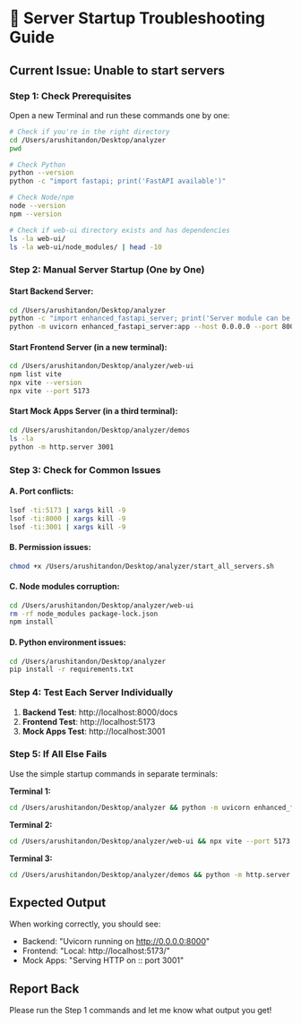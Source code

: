 # 🔧 Server Startup Troubleshooting Guide

## Current Issue: Unable to start servers

### Step 1: Check Prerequisites

Open a new Terminal and run these commands one by one:

```bash
# Check if you're in the right directory
cd /Users/arushitandon/Desktop/analyzer
pwd

# Check Python
python --version
python -c "import fastapi; print('FastAPI available')"

# Check Node/npm
node --version
npm --version

# Check if web-ui directory exists and has dependencies
ls -la web-ui/
ls -la web-ui/node_modules/ | head -10
```

### Step 2: Manual Server Startup (One by One)

#### Start Backend Server:
```bash
cd /Users/arushitandon/Desktop/analyzer
python -c "import enhanced_fastapi_server; print('Server module can be imported')"
python -m uvicorn enhanced_fastapi_server:app --host 0.0.0.0 --port 8000
```

#### Start Frontend Server (in a new terminal):
```bash
cd /Users/arushitandon/Desktop/analyzer/web-ui
npm list vite
npx vite --version
npx vite --port 5173
```

#### Start Mock Apps Server (in a third terminal):
```bash
cd /Users/arushitandon/Desktop/analyzer/demos
ls -la
python -m http.server 3001
```

### Step 3: Check for Common Issues

#### A. Port conflicts:
```bash
lsof -ti:5173 | xargs kill -9
lsof -ti:8000 | xargs kill -9  
lsof -ti:3001 | xargs kill -9
```

#### B. Permission issues:
```bash
chmod +x /Users/arushitandon/Desktop/analyzer/start_all_servers.sh
```

#### C. Node modules corruption:
```bash
cd /Users/arushitandon/Desktop/analyzer/web-ui
rm -rf node_modules package-lock.json
npm install
```

#### D. Python environment issues:
```bash
cd /Users/arushitandon/Desktop/analyzer
pip install -r requirements.txt
```

### Step 4: Test Each Server Individually

1. **Backend Test**: http://localhost:8000/docs
2. **Frontend Test**: http://localhost:5173
3. **Mock Apps Test**: http://localhost:3001

### Step 5: If All Else Fails

Use the simple startup commands in separate terminals:

**Terminal 1:**
```bash
cd /Users/arushitandon/Desktop/analyzer && python -m uvicorn enhanced_fastapi_server:app --port 8000
```

**Terminal 2:** 
```bash
cd /Users/arushitandon/Desktop/analyzer/web-ui && npx vite --port 5173
```

**Terminal 3:**
```bash
cd /Users/arushitandon/Desktop/analyzer/demos && python -m http.server 3001
```

## Expected Output

When working correctly, you should see:
- Backend: "Uvicorn running on http://0.0.0.0:8000"
- Frontend: "Local: http://localhost:5173/"
- Mock Apps: "Serving HTTP on :: port 3001"

## Report Back

Please run the Step 1 commands and let me know what output you get!
